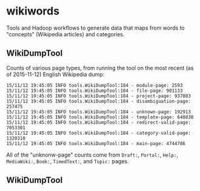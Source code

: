 # wikiwords

Tools and Hadoop workflows to generate data that maps from words to "concepts" (Wikipedia articles) and categories.

WikiDumpTool
------------

Counts of various page types, from running the tool on the most recent (as of 2015-11-12) English Wikipedia dump:

```
15/11/12 19:45:05 INFO tools.WikiDumpTool:184 - module-page: 2593
15/11/12 19:45:05 INFO tools.WikiDumpTool:184 - file-page: 901133
15/11/12 19:45:05 INFO tools.WikiDumpTool:184 - project-page: 937083
15/11/12 19:45:05 INFO tools.WikiDumpTool:184 - disambiguation-page: 257475
15/11/12 19:45:05 INFO tools.WikiDumpTool:184 - unknown-page: 192913
15/11/12 19:45:05 INFO tools.WikiDumpTool:184 - template-page: 640838
15/11/12 19:45:05 INFO tools.WikiDumpTool:184 - redirect-valid-page: 7053301
15/11/12 19:45:05 INFO tools.WikiDumpTool:184 - category-valid-page: 1320310
15/11/12 19:45:05 INFO tools.WikiDumpTool:184 - main-page: 4744786
```

All of the "unknonw-page" counts come from `Draft:`, `Portal:`, `Help:`, `MediaWiki:`, `Book:`, `TimedText:`, and `Topic:` pages.

WikiDumpTool
------------
